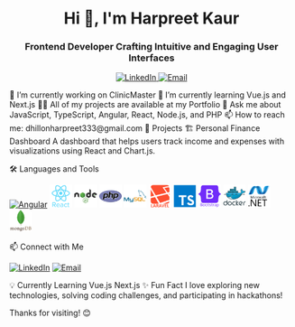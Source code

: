 <h1 align="center">Hi 👋, I'm Harpreet Kaur</h1> <h3 align="center">Frontend Developer Crafting Intuitive and Engaging User Interfaces</h3> <p align="center"> <a href="https://www.linkedin.com/in/harpreet-kaur-74509353" target="_blank"> <img src="https://img.shields.io/badge/LinkedIn-Harpreet%20Kaur-blue?logo=linkedin&logoColor=white&style=for-the-badge" alt="LinkedIn"> </a> <a href="mailto:dhillonharpreet333@gmail.com" target="_blank"> <img src="https://img.shields.io/badge/Email-dhillonharpreet333%40gmail.com-red?style=for-the-badge" alt="Email"> </a> </p>
🔭 I’m currently working on ClinicMaster
🌱 I’m currently learning Vue.js and Next.js
👨‍💻 All of my projects are available at my Portfolio
💬 Ask me about JavaScript, TypeScript, Angular, React, Node.js, and PHP
📫 How to reach me: dhillonharpreet333@gmail.com
🚀 Projects
🏗️ Personal Finance Dashboard
A dashboard that helps users track income and expenses with visualizations using React and Chart.js.

🛠 Languages and Tools
<p align="left"> <a href="https://angular.io" target="_blank"><img src="https://angular.io/assets/images/logos/angular/angular.svg" alt="Angular" width="40" height="40" /></a> <a href="https://reactjs.org/" target="_blank"><img src="https://raw.githubusercontent.com/devicons/devicon/master/icons/react/react-original-wordmark.svg" alt="React" width="40" height="40" /></a> <a href="https://nodejs.org" target="_blank"><img src="https://raw.githubusercontent.com/devicons/devicon/master/icons/nodejs/nodejs-original-wordmark.svg" alt="Node.js" width="40" height="40" /></a> <a href="https://www.php.net" target="_blank"><img src="https://raw.githubusercontent.com/devicons/devicon/master/icons/php/php-original.svg" alt="PHP" width="40" height="40" /></a> <a href="https://www.mysql.com/" target="_blank"><img src="https://raw.githubusercontent.com/devicons/devicon/master/icons/mysql/mysql-original-wordmark.svg" alt="MySQL" width="40" height="40" /></a> <a href="https://laravel.com/" target="_blank"><img src="https://raw.githubusercontent.com/devicons/devicon/master/icons/laravel/laravel-plain-wordmark.svg" alt="Laravel" width="40" height="40" /></a> <a href="https://www.typescriptlang.org/" target="_blank"><img src="https://raw.githubusercontent.com/devicons/devicon/master/icons/typescript/typescript-original.svg" alt="TypeScript" width="40" height="40" /></a> <a href="https://getbootstrap.com" target="_blank"><img src="https://raw.githubusercontent.com/devicons/devicon/master/icons/bootstrap/bootstrap-plain-wordmark.svg" alt="Bootstrap" width="40" height="40" /></a> <a href="https://www.docker.com/" target="_blank"><img src="https://raw.githubusercontent.com/devicons/devicon/master/icons/docker/docker-original-wordmark.svg" alt="Docker" width="40" height="40" /></a> <a href="https://dotnet.microsoft.com/" target="_blank"><img src="https://raw.githubusercontent.com/devicons/devicon/master/icons/dot-net/dot-net-original-wordmark.svg" alt=".NET" width="40" height="40" /></a> <a href="https://www.mongodb.com/" target="_blank"><img src="https://raw.githubusercontent.com/devicons/devicon/master/icons/mongodb/mongodb-original-wordmark.svg" alt="MongoDB" width="40" height="40" /></a> </p>
📫 Connect with Me
<p align="left"> <a href="https://www.linkedin.com/in/harpreet-kaur-74509353" target="_blank"><img src="https://img.icons8.com/color/48/000000/linkedin.png" alt="LinkedIn" width="40" height="40"/></a> <a href="mailto:dhillonharpreet333@gmail.com" target="_blank"><img src="https://img.icons8.com/color/48/000000/gmail--v1.png" alt="Email" width="40" height="40"/></a> </p>
💡 Currently Learning
Vue.js
Next.js
✨ Fun Fact
I love exploring new technologies, solving coding challenges, and participating in hackathons!

Thanks for visiting! 😊
